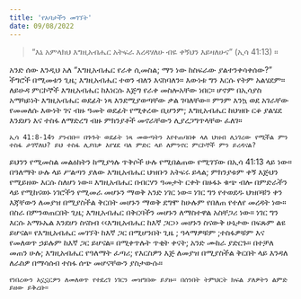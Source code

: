 ```yaml
---
title: 'የአባታችን መገኘት'
date: 09/08/2022
---
```


> <p></p>
> “እኔ አምላክህ እግዚአብሔር አትፍራ እረዳሃለሁ ብዬ ቀኝህን እይዛለሁና” (ኢሳ 41:13) ።

አንድ ሰው እንዲህ አለ “እግዚአብሔር የራቀ ሲመስል; ማን ነው ከስፍራው ያልተንቀሳቀሰው?” ችግሮች በሚመቱን ጊዜ; እግዚአብሔር ተወን ብለን እናስባለን። እውነቱ ግን እርሱ የትም አልሄደም። ለይሁዳ ምርኮኞች እግዚአብሔር ከእነርሱ እጅግ የራቀ መስሎአቸው ነበር። ሆኖም በኢሳያስ አማካይነት እግዚአብሔር ወደፊት ነጻ እንደሚያወጣቸው ቃል ገባለቸው። ምንም እንኳ ወደ አገራቸው የመመለሱ እውነት ገና ብዙ ዓመት ወደፊት የሚቀረው ቢሆንም; እግዚአብሔር ከህዝቡ ርቆ ያልሄደ እንደሆነ እና ተስፋ ለማድረግ ብዙ ምክንያቶች መኖራቸውን ሊያረጋግጥላቸው ፈለገ።

`ኢሳ 41:8-14ን ያንብቡ። በጉጉት ወደፊት ነጻ መውጣትን እየተጠባበቀ ላለ ህዝብ ሊነገረው የሚችል ምን ተስፋ ታገኛለህ? ይህ ተስፋ ሊያበቃ እየሄደ ባለ ምድር ላይ ለምንኖር ምርኮኞች ምን ይረዳናል?`

ይህንን የሚመስል መልዕክትን ከሚያጎሉ ጥቅሶች ሁሉ የሚበልጠው የሚገኘው በኢሳ 41:13 ላይ ነው። በዓለማት ሁሉ ላይ ሥልጣን ያለው እግዚአብሔር ህዝቡን አትፍሩ ይላል; ምክንያቱም ቀኝ እጅህን የሚይዘው  እርሱ ስለሆነ ነው። እግዚአብሔር በብርሃን ዓመታት ርቀት በዙፋኑ ቁጭ ብሎ በምድራችን ላይ የሚከናወኑ ነገሮችን የሚመራ መሆኑን ማወቅ አንድ ነገር ነው። ነገር ግን የተወደዱ ህዝቦቹን ቀን እጃቸውን ለመያዝ በሚያስችል ቅርበት መሆኑን ማወቅ ደግሞ ከሁሉም የበለጠ የተለየ መረዳት ነው። በስራ በምንወጠርበት ጊዜ; እግዚአብሔር በቅርባችን መሆኑን ለማስተዋል አስቸጋሪ ነው። ነገር ግን እርሱ አማኑኤል እንደሆነ ስናስብ ‹‹እግዚአብሔር ከእኛ ጋር›› መሆኑን ስናውቅ ሁኔታው በፍጹም ልዩ ይሆናል። የእግዚአብሔር መገኘት ከእኛ ጋር በሚሆንበት ጊዜ ; ዓላማዎቹም ;ተስፋዎቹም እና የመለወጥ ኃይሉም ከእኛ ጋር ይሆናል። በሚቀጥሉት ጥቂት ቀናት; አንድ ሙከራ ያድርጉ። በተቻለ መጠን ሁሉ; እግዚአብሔር የዓለማት ፈጣሪ; የእርስዎን እጅ ለመያዝ በሚያስችል ቅርበት ላይ እንዳለ ለራስዎ በማሳሰብ ተስፋ ሰጭ መሆናቸውን ያስታውሱ።

`የነበረውን አኗኗርዎን ለመለወጥ የተደረገ ነገርን መዝግበው ይያዙ። በሰንበት ትምህርት ክፍል ያለዎትን ልምድ ይዘው ይቅረቡ።`